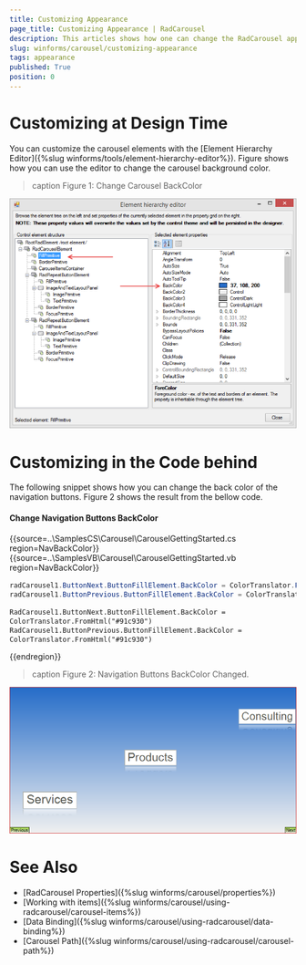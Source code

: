 ```yaml
---
title: Customizing Appearance
page_title: Customizing Appearance | RadCarousel 
description: This articles shows how one can change the RadCarousel appearance. 
slug: winforms/carousel/customizing-appearance
tags: appearance
published: True 
position: 0
---
```


# Customizing at Design Time

You can customize the carousel elements with the [Element Hierarchy Editor]({%slug winforms/tools/element-hierarchy-editor%}). Figure shows how you can use the editor to change the carousel background color.

>caption Figure 1: Change Carousel BackColor

![carousel-customize-appearance001](images/carousel-customize-appearance001.png)

# Customizing in the Code behind

The following snippet shows how you can change the back color of the navigation buttons. Figure 2 shows the result from the bellow code.

#### Change Navigation Buttons BackColor

{{source=..\SamplesCS\Carousel\CarouselGettingStarted.cs region=NavBackColor}}
{{source=..\SamplesVB\Carousel\CarouselGettingStarted.vb region=NavBackColor}}

````C#
radCarousel1.ButtonNext.ButtonFillElement.BackColor = ColorTranslator.FromHtml("#91c930");
radCarousel1.ButtonPrevious.ButtonFillElement.BackColor = ColorTranslator.FromHtml("#91c930");

````
````VB.NET
RadCarousel1.ButtonNext.ButtonFillElement.BackColor = ColorTranslator.FromHtml("#91c930")
RadCarousel1.ButtonPrevious.ButtonFillElement.BackColor = ColorTranslator.FromHtml("#91c930")

````

{{endregion}}


>caption Figure 2: Navigation Buttons BackColor Changed.

![carousel-customize-appearance002](images/carousel-customize-appearance002.png)


# See Also

 * [RadCarousel Properties]({%slug winforms/carousel/properties%})
 * [Working with items]({%slug  winforms/carousel/using-radcarousel/carousel-items%})
 * [Data Binding]({%slug winforms/carousel/using-radcarousel/data-binding%})
 * [Carousel Path]({%slug winforms/carousel/using-radcarousel/carousel-path%})
